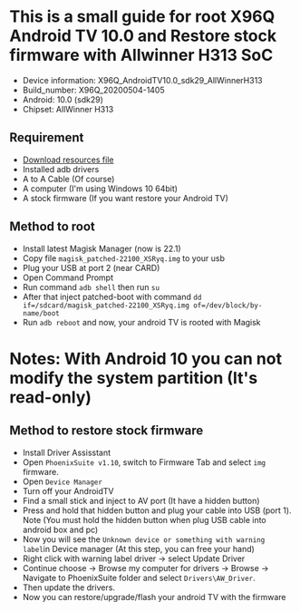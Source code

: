 # This is a small guide for root X96Q Android TV 10.0 and Restore stock firmware with Allwinner H313 SoC
- Device information: X96Q_AndroidTV10.0_sdk29_AllWinnerH313
- Build_number: X96Q_20200504-1405
- Android: 10.0 (sdk29) 
- Chipset: AllWinner H313

## Requirement
- [Download resources file](https://github.com/HungThinh0710/X96Q_AndroidTV_Root_and_Restore_Firmware_Method/releases)
- Installed adb drivers
- A to A Cable (Of course)
- A computer (I'm using Windows 10 64bit)
- A stock firmware (If you want restore your Android TV)

## Method to root
- Install latest Magisk Manager (now is 22.1)
- Copy file `magisk_patched-22100_XSRyq.img` to your usb
- Plug your USB at port 2 (near CARD)
- Open Command Prompt
- Run command `adb shell` then run `su`
- After that inject patched-boot with command `dd if=/sdcard/magisk_patched-22100_XSRyq.img of=/dev/block/by-name/boot`
- Run `adb reboot` and now, your android TV is rooted with Magisk

# Notes: With Android 10 you can not modify the system partition (It's read-only)

## Method to restore stock firmware
- Install Driver Assisstant
- Open `PhoenixSuite v1.10`, switch to Firmware Tab and select `img` firmware.
- Open `Device Manager`
- Turn off your AndroidTV
- Find a small stick and inject to AV port (It have a hidden button)
- Press and hold that hidden button and plug your cable into USB (port 1). Note (You must hold the hidden button when plug USB cable into android box and pc)
- Now you will see the `Unknown device or something with warning label`in Device manager (At this step, you can free your hand)
- Right click with warning label driver -> select Update Driver 
- Continue choose -> Browse my computer for drivers -> Browse -> Navigate to PhoenixSuite folder and select `Drivers\AW_Driver`.
- Then update the drivers.
- Now you can restore/upgrade/flash your android TV with the firmware
